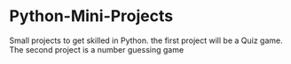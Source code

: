# Python-Mini-Projects
Small projects to get skilled in Python.
the first project will be a Quiz game.
The second project is a number guessing game
